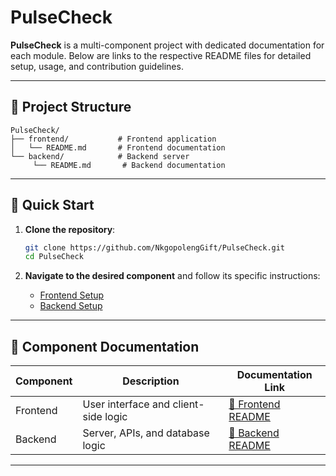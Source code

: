 # PulseCheck

**PulseCheck** is a multi-component project with dedicated documentation for each module. Below are links to the respective README files for detailed setup, usage, and contribution guidelines.

---

## 📂 Project Structure

```
PulseCheck/
├── frontend/           # Frontend application
│   └── README.md       # Frontend documentation
└── backend/            # Backend server
     └── README.md       # Backend documentation

```

---

## 🚀 Quick Start

1. **Clone the repository**:
   ```bash
   git clone https://github.com/NkgopolengGift/PulseCheck.git
   cd PulseCheck
   ```

2. **Navigate to the desired component** and follow its specific instructions:
   - [Frontend Setup](/front-end/README.md)
   - [Backend Setup](/back-end/README.md)

---

## 🔗 Component Documentation

| Component   | Description                          | Documentation Link           |
|-------------|--------------------------------------|------------------------------|
| Frontend    | User interface and client-side logic | [📖 Frontend README](/front-end/README.md) |
| Backend     | Server, APIs, and database logic     | [📖 Backend README](/back-end/README.md)  |

---
